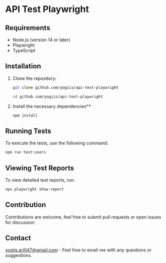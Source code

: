 # API Test Playwright

## Requirements

- Node.js (version 14 or later)
- Playwright
- TypeScript

## Installation

1. Clone the repository:

   ```bash
   git clone github.com/yogiis/api-test-playwright

   cd github.com/yogiis/api-test-playwright
   ```

2. Install the necessary dependencies**

   ```bash
   npm install
   ```

## Running Tests

To execute the tests, use the following command:

```bash
npm run test:users
```

## Viewing Test Reports

To view detailed test reports, run:

```bash
npx playwright show-report
```

## Contribution

Contributions are welcome, feel free to submit pull requests or open issues for discussion.

## Contact

<yogiis.ari047@gmail.com> - Feel free to email me with any questions or suggestions.
